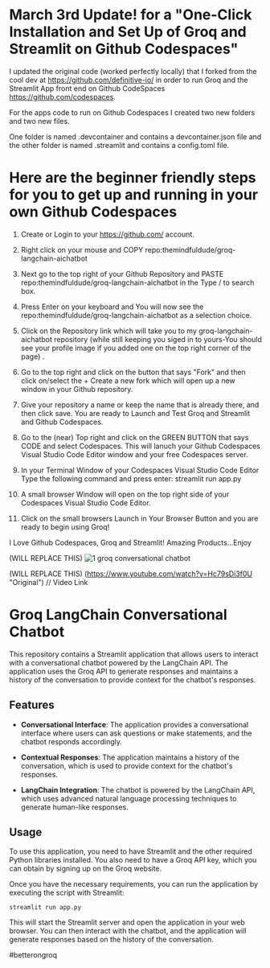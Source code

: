 # March 3rd Update! for a "One-Click Installation and Set Up of Groq and Streamlit on Github Codespaces" 

I updated the original code (worked perfectly locally) that I forked from the cool dev at https://github.com/definitive-io/ in order to run Groq and the Streamlit App front end on Github CodeSpaces https://github.com/codespaces.  

For the apps code to run on Github Codespaces I created two new folders and two new files.  

One folder is named .devcontainer and contains a devcontainer.json file and the other folder is named .streamlit and contains a config.toml file.  

# Here are the beginner friendly steps for you to get up and running in your own Github Codespaces 

1.  Create or Login to your https://github.com/ account.  

2.  Right click on your mouse and COPY repo:themindfuldude/groq-langchain-aichatbot

3.  Next go to the top right of your Github Repository and PASTE repo:themindfuldude/groq-langchain-aichatbot in the Type / to search box.
  
4.  Press Enter on your keyboard and You will now see the repo:themindfuldude/groq-langchain-aichatbot as a selection choice.
   
5.  Click on the Repository link which will take you to my groq-langchain-aichatbot repository (while still keeping you siged in to yours-You should see your profile image if you added one on the top right corner of the page) .
 
7.  Go to the top right and click on the button that says "Fork" and then click on/select the + Create a new fork which will open up a new window in your Github repository. 

8.  Give your repository a name or keep the name that is already there, and then click save.  You are ready to Launch and Test  Groq and Streamlit and Github Codespaces.
   
9.  Go to the (near) Top right and click on the GREEN BUTTON that says CODE and select Codespaces.  This will lanuch your Github Codespaces Visual Studio Code Editor window and your free Codespaces server.
    
10. In your Terminal Window of your Codespaces Visual Studio Code Editor Type the following command and press enter: streamlit run app.py

11. A small browser Window will open on the top right side of your Codespaces Visual Studio Code Editor.
    
12. Click on the small browsers Launch in Your Browser Button and you are ready to begin using Groq!  

I Love Github Codespaces, Groq and Streamlit!  Amazing Products...Enjoy


(WILL REPLACE THIS) ![1 groq conversational chatbot](https://github.com/themindfuldude/groq-langchain-aichatbot/assets/130063458/0a6f2bac-ba17-429b-b773-dc0561df776f)


(WILL REPLACE THIS) (https://www.youtube.com/watch?v=Hc79sDi3f0U "Original")    // Video Link

# Groq LangChain Conversational Chatbot

This repository contains a Streamlit application that allows users to interact with a conversational chatbot powered by the LangChain API. The application uses the Groq API to generate responses and maintains a history of the conversation to provide context for the chatbot's responses.

## Features

- **Conversational Interface**: The application provides a conversational interface where users can ask questions or make statements, and the chatbot responds accordingly.

- **Contextual Responses**: The application maintains a history of the conversation, which is used to provide context for the chatbot's responses.

- **LangChain Integration**: The chatbot is powered by the LangChain API, which uses advanced natural language processing techniques to generate human-like responses.

## Usage

To use this application, you need to have Streamlit and the other required Python libraries installed. You also need to have a Groq API key, which you can obtain by signing up on the Groq website.

Once you have the necessary requirements, you can run the application by executing the script with Streamlit:

```shell
streamlit run app.py
```

This will start the Streamlit server and open the application in your web browser. You can then interact with the chatbot, and the application will generate responses based on the history of the conversation.

#betterongroq
